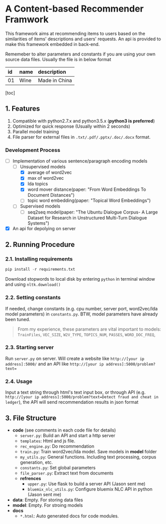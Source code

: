 # A Content-based Recommender Framwork

This framework aims at recommending items to users based on the similarities of items' descriptions and users' requests. An api is provided to make this framework embedded in back-end.

Rememeber to alter parameters and constants if you are using your own source data files. Usually the file is in below format

|id|name|description|
|:-----|:-------|:-------|
|01|Wine|Made in China|

[toc]

## 1. Features
1. Compatible with python2.7.x and python3.5.x (**python3 is preferred**)
2. Optimized for quick response (Usually within 2 seconds)
3. Parallel model training
4. File parser for external files in `.txt/.pdf/.pptx/.doc/.docx` format.

### Development Process

* [ ] Implementation of various sentence/paragraph encoding models
    * [ ] Unsupervised models
        * [x] average of word2vec
        * [x] max of word2vec
        * [x] lda topics
        * [x] word mover distance(paper: "From Word Embeddings To Document Distances")
        * [ ] topic word embedding(paper: "Topical Word Embeddings")
    * [ ] Supervised models
        * [ ] seq2seq model(paper: "The Ubuntu Dialogue Corpus- A Large Dataset for Research in Unstructured Multi-Turn Dialogue Systems")
* [x] An api for depolying on server

## 2. Running Procedure
### 2.1. Installing requirements

```python
pip install -r requirements.txt
```
Download stopwords to local disk by entering `python` in terminal window and using `nltk.download()`

### 2.2. Setting constants

If needed, change constants (e.g. cpu number, server port, word2vec/lda model parameters) in `constants.py`. BTW, model parameters have already been tuned.

> From my experience, these parameters are vital important to models: `TrainFiles`, `VEC_SIZE`, `W2V_TYPE`, `TOPICS_NUM`, `PASSES`, `WORD_DOC_FREQ`, 

### 2.3. Starting server
Run `server.py` on server. Will create a website like `http://[your ip address]:5000/` and an API like `http://[your ip address]:5000/problem?text=`

### 2.4. Usage
Input a text string through html's text input box, or through API (e.g. `http://[your ip address]:5000/problem?text=Detect fraud and cheat in ledger`), the API will send recommendation results in json format

## 3. File Structure
* **code** 
(see comments in each code file for details)
    * `server.py`: Build an API and start a http server
    * `templates`: Html and js file.
    * `rec_engine.py`: Do recommendation
    * `train.py`: Train word2vec/lda model. Save models in **model** folder
    * `my_utils.py`: General functions. Including text processing, corpus generation, etc.
    * `constants.py`: Set global parameters
    * `file_parser.py`: Extract text from documents
    * **refrences**
        * `upper.py`: Use flask to build a server API (Jason sent me)
        * `bluemix_nlc_utils.py`: Configure bluemix NLC API in python (Jason sent me)
* **data**: Empty. For storing data files
* **model**: Empty. For stroing models
* **docs**
    * `*.html`: Auto generated docs for code modules.

